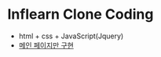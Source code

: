 # Inflearn Clone Coding 

* html + css + JavaScript(Jquery)
* [메인 페이지만 구현](https://clone-coding-inflearn.firebaseapp.com/)
